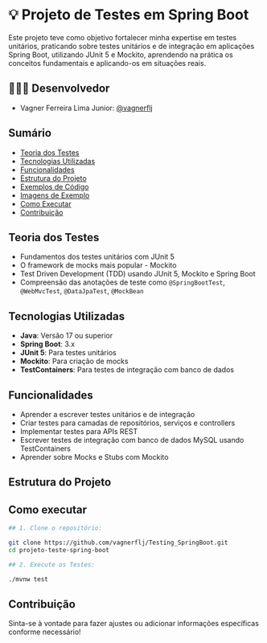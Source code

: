 # 💡 Projeto de Testes em Spring Boot

Este projeto teve como objetivo fortalecer minha expertise em testes unitários, praticando sobre testes unitários e de integração em aplicações Spring Boot, utilizando JUnit 5 e Mockito, aprendendo na prática os conceitos fundamentais e aplicando-os em situações reais.

## 👨🏽‍💻 Desenvolvedor

+ Vagner Ferreira Lima Junior: [@vagnerflj](https://github.com/vagnerflj)

## Sumário

- [Teoria dos Testes](#teoria-dos-testes)
- [Tecnologias Utilizadas](#tecnologias-utilizadas)
- [Funcionalidades](#funcionalidades)
- [Estrutura do Projeto](#estrutura-do-projeto)
- [Exemplos de Código](#exemplos-de-código)
- [Imagens de Exemplo](#imagens-de-exemplo)
- [Como Executar](#como-executar)
- [Contribuição](#contribuição)

## Teoria dos Testes

- Fundamentos dos testes unitários com JUnit 5
- O framework de mocks mais popular - Mockito
- Test Driven Development (TDD) usando JUnit 5, Mockito e Spring Boot
- Compreensão das anotações de teste como `@SpringBootTest`, `@WebMvcTest`, `@DataJpaTest`, `@MockBean`

## Tecnologias Utilizadas

- **Java**: Versão 17 ou superior
- **Spring Boot**: 3.x
- **JUnit 5**: Para testes unitários
- **Mockito**: Para criação de mocks
- **TestContainers**: Para testes de integração com banco de dados

## Funcionalidades

- Aprender a escrever testes unitários e de integração
- Criar testes para camadas de repositórios, serviços e controllers
- Implementar testes para APIs REST
- Escrever testes de integração com banco de dados MySQL usando TestContainers
- Aprender sobre Mocks e Stubs com Mockito

## Estrutura do Projeto


## Como executar
```bash
## 1. Clone o repositório:

git clone https://github.com/vagnerflj/Testing_SpringBoot.git
cd projeto-teste-spring-boot

## 2. Execute os Testes:

./mvnw test
```
## Contribuição


Sinta-se à vontade para fazer ajustes ou adicionar informações específicas conforme necessário!


